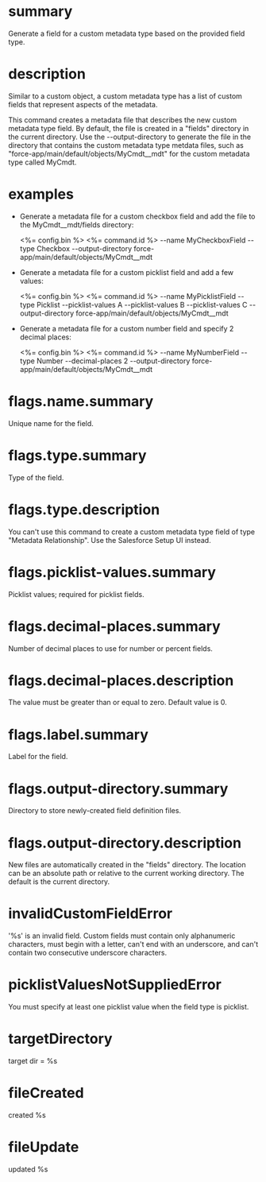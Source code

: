 # summary

Generate a field for a custom metadata type based on the provided field type.

# description

Similar to a custom object, a custom metadata type has a list of custom fields that represent aspects of the metadata.

This command creates a metadata file that describes the new custom metadata type field. By default, the file is created in a "fields" directory in the current directory. Use the --output-directory to generate the file in the directory that contains the custom metadata type metdata files, such as "force-app/main/default/objects/MyCmdt__mdt" for the custom metadata type called MyCmdt.

# examples

- Generate a metadata file for a custom checkbox field and add the file to the MyCmdt__mdt/fields directory:

  <%= config.bin %> <%= command.id %> --name MyCheckboxField --type Checkbox --output-directory force-app/main/default/objects/MyCmdt__mdt

- Generate a metadata file for a custom picklist field and add a few values:

  <%= config.bin %> <%= command.id %> --name MyPicklistField --type Picklist --picklist-values A --picklist-values B --picklist-values C --output-directory force-app/main/default/objects/MyCmdt__mdt

- Generate a metadata file for a custom number field and specify 2 decimal places:

  <%= config.bin %> <%= command.id %> --name MyNumberField --type Number --decimal-places 2 --output-directory force-app/main/default/objects/MyCmdt__mdt

# flags.name.summary

Unique name for the field.

# flags.type.summary

Type of the field.

# flags.type.description

You can't use this command to create a custom metadata type field of type "Metadata Relationship". Use the Salesforce Setup UI instead.

# flags.picklist-values.summary

Picklist values; required for picklist fields.

# flags.decimal-places.summary

Number of decimal places to use for number or percent fields.

# flags.decimal-places.description

The value must be greater than or equal to zero. Default value is 0.

# flags.label.summary

Label for the field.

# flags.output-directory.summary

Directory to store newly-created field definition files.

# flags.output-directory.description

New files are automatically created in the "fields" directory. The location can be an absolute path or relative to the current working directory. The default is the current directory.

# invalidCustomFieldError

'%s' is an invalid field. Custom fields must contain only alphanumeric characters, must begin with a letter, can't end with an underscore, and can't contain two consecutive underscore characters.

# picklistValuesNotSuppliedError

You must specify at least one picklist value when the field type is picklist.

# targetDirectory

target dir = %s

# fileCreated

created %s

# fileUpdate

updated %s
